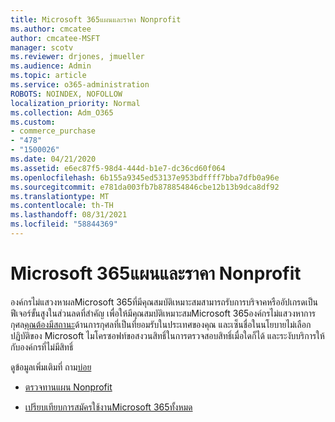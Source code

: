 ```yaml
---
title: Microsoft 365แผนและราคา Nonprofit
ms.author: cmcatee
author: cmcatee-MSFT
manager: scotv
ms.reviewer: drjones, jmueller
ms.audience: Admin
ms.topic: article
ms.service: o365-administration
ROBOTS: NOINDEX, NOFOLLOW
localization_priority: Normal
ms.collection: Adm_O365
ms.custom:
- commerce_purchase
- "478"
- "1500026"
ms.date: 04/21/2020
ms.assetid: e6ec87f5-98d4-444d-b1e7-dc36cd60f064
ms.openlocfilehash: 6b155a9345ed53137e953bdffff7bba7dfb0a96e
ms.sourcegitcommit: e781da003fb7b878854846cbe12b13b9dca8df92
ms.translationtype: MT
ms.contentlocale: th-TH
ms.lasthandoff: 08/31/2021
ms.locfileid: "58844369"
---
```

# <a name="microsoft-365-for-nonprofit-plans-and-pricing"></a>Microsoft 365แผนและราคา Nonprofit

องค์กรไม่แสวงหาผลMicrosoft 365ที่มีคุณสมบัติเหมาะสมสามารถรับการบริจาคหรืออัปเกรดเป็นฟีเจอร์ขั้นสูงในส่วนลดที่สําคัญ เพื่อให้มีคุณสมบัติเหมาะสมMicrosoft 365องค์กรไม่แสวงหาการกุศล[คุณต้องมีสถานะ](https://go.microsoft.com/fwlink/p/?LinkID=330253)ด้านการกุศลที่เป็นที่ยอมรับในประเทศของคุณ และเซ็นชื่อในนโยบายไม่เลือกปฏิบัติของ Microsoft ไมโครซอฟท์ขอสงวนสิทธิ์ในการตรวจสอบสิทธิ์เมื่อใดก็ได้ และระงับบริการให้กับองค์กรที่ไม่มีสิทธิ์
  
ดูข้อมูลเพิ่มเติมที่ ถาม[บ่อย](https://products.office.com/nonprofit/office-365-nonprofit)
  
- [ตรวจทานแผน Nonprofit](https://products.office.com/nonprofit/office-365-nonprofit-plans-and-pricing?tab=1)

- [เปรียบเทียบการสมัครใช้งานMicrosoft 365ทั้งหมด](https://products.office.com/business/compare-more-office-365-for-business-plans)